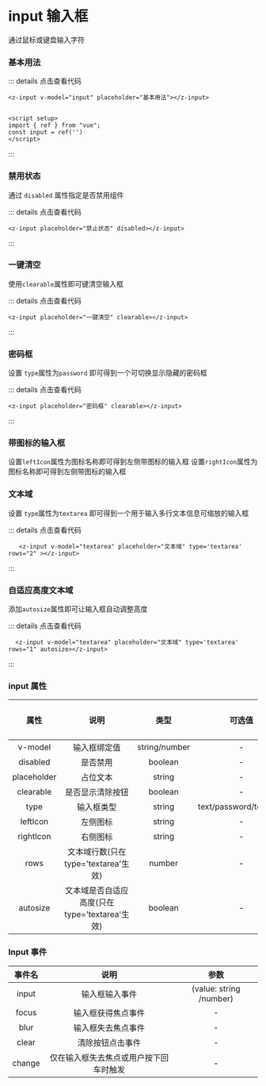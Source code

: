 # input 输入框

通过鼠标或键盘输入字符

### 基本用法

<z-input v-model="input" placeholder="基本用法"></z-input>


<script setup>
import { ref } from "vue";
const input = ref('')
const input1 = ref('')
const input2 = ref('')
const input3 = ref('')
const textarea = ref('')

</script>

::: details 点击查看代码
```vue
<z-input v-model="input" placeholder="基本用法"></z-input>


<script setup>
import { ref } from "vue";
const input = ref('')
</script>
```
:::


### 禁用状态
通过 `disabled` 属性指定是否禁用组件

<z-input v-model="input2" placeholder="禁用状态" disabled></z-input>


::: details 点击查看代码
```vue
<z-input placeholder="禁止状态" disabled></z-input>

```
:::


### 一键清空

使用`clearable`属性即可键清空输入框

<z-input v-model="input3" placeholder="一键清空" clearable></z-input>


::: details 点击查看代码
```vue
<z-input placeholder="一键清空" clearable></z-input>

```
:::


### 密码框
设置 `type`属性为`password` 即可得到一个可切换显示隐藏的密码框

<z-input v-model="input1" placeholder="密码框" type='password'></z-input>

::: details 点击查看代码
```vue
<z-input placeholder="密码框" clearable></z-input>

```
:::


### 带图标的输入框

设置`leftIcon`属性为图标名称即可得到左侧带图标的输入框
设置`rightIcon`属性为图标名称即可得到左侧带图标的输入框

<z-row>
    <z-col span="8">
        <z-input v-model="input" placeholder="带图标的输入框" leftIcon="icon-close"></z-input>
    </z-col>
</z-row>
<z-row>
    <z-col span="8">
        <z-input v-model="input" placeholder="带图标的输入框" rightIcon="icon-close"></z-input>
    </z-col>
</z-row>

### 文本域
设置 `type`属性为`textarea` 即可得到一个用于输入多行文本信息可缩放的输入框

<z-input v-model="textarea" placeholder="文本域" type='textarea' rows="2"></z-input>



::: details 点击查看代码
```vue
   <z-input v-model="textarea" placeholder="文本域" type='textarea' rows="2" ></z-input>

```
:::


### 自适应高度文本域

添加`autosize`属性即可让输入框自动调整高度

<z-input v-model="textarea" placeholder="文本域" type='textarea' rows="1" autosize></z-input>

::: details 点击查看代码
```vue
  <z-input v-model="textarea" placeholder="文本域" type='textarea' rows="1" autosize></z-input>
```
:::



### input 属性

|    属性      |       说明      |     类型       |  可选值               |     默认值     |
|:------------:|:--------------:|:--------------:|:------------------:|:----------------:|
| v-model   | 输入框绑定值  | string/number         | -                    | -                 |
| disabled   | 是否禁用  | boolean         | -                    |-                 |
| placeholder   | 占位文本  | string         | -                    |-                 |
| clearable   | 是否显示清除按钮  | boolean         | -                    |-                 |
| type   | 输入框类型  | string         | text/password/textarea        | text             |
| leftIcon   | 左侧图标  | string         | -                    |-                 |
| rightIcon   | 右侧图标  | string         | -                    |-                 |
| rows   | 文本域行数(只在type='textarea'生效)  | number         | -                    |-                 |
| autosize   | 文本域是否自适应高度(只在type='textarea'生效)  | boolean         | -                    |-                 |




### Input 事件
|    事件名      |       说明      |     参数       |
|:------------:|:--------------:|:--------------:|
| input   | 输入框输入事件  | 	(value: string /number)         |
| focus   | 输入框获得焦点事件  | -         |
| blur   | 输入框失去焦点事件  | -         |
| clear   | 清除按钮点击事件  | -         |
| change   | 仅在输入框失去焦点或用户按下回车时触发  | -         |
